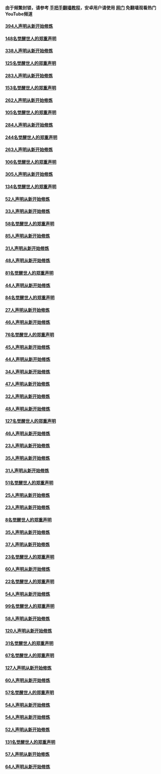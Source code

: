 #### 由于频繁封锁，请参考 [手把手翻墙教程](https://github.com/gfw-breaker/guides/wiki/)，安卓用户请使用 [网门](https://github.com/gfw-breaker/nogfw/blob/master/dl.md?t=05081400) 免翻墙观看热门YouTube频道 

#### [394人声明从新开始修炼](../pages/91/423914.md?t=05081400) 

#### [148名觉醒世人的郑重声明](../pages/91/423913.md?t=05081400) 

#### [338人声明从新开始修炼](../pages/91/423540.md?t=05081400) 

#### [125名觉醒世人的郑重声明](../pages/91/423539.md?t=05081400) 

#### [283人声明从新开始修炼](../pages/91/423296.md?t=05081400) 

#### [153名觉醒世人的郑重声明](../pages/91/423295.md?t=05081400) 

#### [262人声明从新开始修炼](../pages/91/423004.md?t=05081400) 

#### [105名觉醒世人的郑重声明](../pages/91/423003.md?t=05081400) 

#### [284人声明从新开始修炼](../pages/91/422707.md?t=05081400) 

#### [244名觉醒世人的郑重声明](../pages/91/422706.md?t=05081400) 

#### [263人声明从新开始修炼](../pages/91/422553.md?t=05081400) 

#### [106名觉醒世人的郑重声明](../pages/91/422552.md?t=05081400) 

#### [305人声明从新开始修炼](../pages/91/422153.md?t=05081400) 

#### [134名觉醒世人的郑重声明](../pages/91/422152.md?t=05081400) 

#### [52人声明从新开始修炼](../pages/91/421846.md?t=05081400) 

#### [33人声明从新开始修炼](../pages/91/421804.md?t=05081400) 

#### [58名觉醒世人的郑重声明](../pages/91/421845.md?t=05081400) 

#### [85人声明从新开始修炼](../pages/91/421769.md?t=05081400) 

#### [31人声明从新开始修炼](../pages/91/421763.md?t=05081400) 

#### [48人声明从新开始修炼](../pages/91/421605.md?t=05081400) 

#### [81名觉醒世人的郑重声明](../pages/91/421656.md?t=05081400) 

#### [44人声明从新开始修炼](../pages/91/421544.md?t=05081400) 

#### [84名觉醒世人的郑重声明](../pages/91/421543.md?t=05081400) 

#### [27人声明从新开始修炼](../pages/91/421465.md?t=05081400) 

#### [46人声明从新开始修炼](../pages/91/421454.md?t=05081400) 

#### [76名觉醒世人的郑重声明](../pages/91/421453.md?t=05081400) 

#### [45人声明从新开始修炼](../pages/91/421452.md?t=05081400) 

#### [44人声明从新开始修炼](../pages/91/421422.md?t=05081400) 

#### [34人声明从新开始修炼](../pages/91/421322.md?t=05081400) 

#### [47人声明从新开始修炼](../pages/91/421264.md?t=05081400) 

#### [32人声明从新开始修炼](../pages/91/421225.md?t=05081400) 

#### [48人声明从新开始修炼](../pages/91/421202.md?t=05081400) 

#### [127名觉醒世人的郑重声明](../pages/91/421224.md?t=05081400) 

#### [46人声明从新开始修炼](../pages/91/421203.md?t=05081400) 

#### [23人声明从新开始修炼](../pages/91/421138.md?t=05081400) 

#### [35人声明从新开始修炼](../pages/91/421122.md?t=05081400) 

#### [31人声明从新开始修炼](../pages/91/421081.md?t=05081400) 

#### [51名觉醒世人的郑重声明](../pages/91/421080.md?t=05081400) 

#### [25人声明从新开始修炼](../pages/91/421020.md?t=05081400) 

#### [23人声明从新开始修炼](../pages/91/420884.md?t=05081400) 

#### [8名觉醒世人的郑重声明](../pages/91/420883.md?t=05081400) 

#### [35人声明从新开始修炼](../pages/91/420809.md?t=05081400) 

#### [37人声明从新开始修炼](../pages/91/420766.md?t=05081400) 

#### [23名觉醒世人的郑重声明](../pages/91/420765.md?t=05081400) 

#### [60人声明从新开始修炼](../pages/91/420727.md?t=05081400) 

#### [22名觉醒世人的郑重声明](../pages/91/420726.md?t=05081400) 

#### [54人声明从新开始修炼](../pages/91/420529.md?t=05081400) 

#### [99名觉醒世人的郑重声明](../pages/91/420528.md?t=05081400) 

#### [58人声明从新开始修炼](../pages/91/420198.md?t=05081400) 

#### [120人声明从新开始修炼](../pages/91/420141.md?t=05081400) 

#### [31名觉醒世人的郑重声明](../pages/91/420197.md?t=05081400) 

#### [67名觉醒世人的郑重声明](../pages/91/420140.md?t=05081400) 

#### [127人声明从新开始修炼](../pages/91/420082.md?t=05081400) 

#### [60人声明从新开始修炼](../pages/91/420081.md?t=05081400) 

#### [57名觉醒世人的郑重声明](../pages/91/420080.md?t=05081400) 

#### [54人声明从新开始修炼](../pages/91/419533.md?t=05081400) 

#### [54人声明从新开始修炼](../pages/91/419532.md?t=05081400) 

#### [52人声明从新开始修炼](../pages/91/419531.md?t=05081400) 

#### [131名觉醒世人的郑重声明](../pages/91/419530.md?t=05081400) 

#### [57人声明从新开始修炼](../pages/91/419430.md?t=05081400) 

#### [64人声明从新开始修炼](../pages/91/419429.md?t=05081400) 

